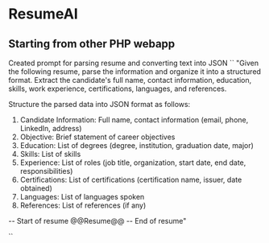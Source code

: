 # ResumeAI
## Starting from other PHP webapp
Created prompt for parsing resume and converting text into JSON
``
"Given the following resume, parse the information and organize it into a structured format. Extract the candidate's full name, contact information, education, skills, work experience, certifications, languages, and references.

Structure the parsed data into JSON format as follows:

1. Candidate Information: Full name, contact information (email, phone, LinkedIn, address)
2. Objective: Brief statement of career objectives
3. Education: List of degrees (degree, institution, graduation date, major)
4. Skills: List of skills
5. Experience: List of roles (job title, organization, start date, end date, responsibilities)
6. Certifications: List of certifications (certification name, issuer, date obtained)
7. Languages: List of languages spoken
8. References: List of references (if any)

-- Start of resume
@@Resume@@
-- End of resume"

``
